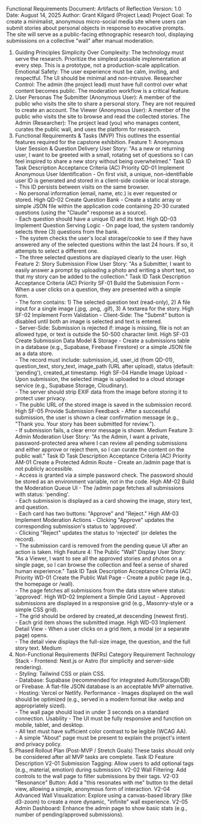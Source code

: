 Functional Requirements Document: Artifacts of Reflection
Version: 1.0
Date: August 14, 2025
Author: Grant Kilgard (Project Lead)
Project Goal: To create a minimalist, anonymous micro-social media site where users can submit stories about personal objects in response to evocative prompts. The site will serve as a public-facing ethnographic research tool, displaying submissions on a collective "wall" after manual moderation.
1. Guiding Principles
Simplicity Over Complexity: The technology must serve the research. Prioritize the simplest possible implementation at every step. This is a prototype, not a production-scale application.
Emotional Safety: The user experience must be calm, inviting, and respectful. The UI should be minimal and non-intrusive.
Researcher Control: The admin (the project lead) must have full control over what content becomes public. The moderation workflow is a critical feature.
2. User Personas
The Submitter (Anonymous User): A member of the public who visits the site to share a personal story. They are not required to create an account.
The Viewer (Anonymous User): A member of the public who visits the site to browse and read the collected stories.
The Admin (Researcher): The project lead (you) who manages content, curates the public wall, and uses the platform for research.
3. Functional Requirements & Tasks (MVP)
This outlines the essential features required for the capstone exhibition.
Feature 1: Anonymous User Session & Question Delivery
User Story: "As a new or returning user, I want to be greeted with a small, rotating set of questions so I can feel inspired to share a new story without being overwhelmed."
Task ID	Task Description	Acceptance Criteria (AC)	Priority
QD-01	Implement Anonymous User Identification	- On first visit, a unique, non-identifiable user ID is generated and stored in a client-side cookie or local storage.<br>- This ID persists between visits on the same browser.<br>- No personal information (email, name, etc.) is ever requested or stored.	High
QD-02	Create Question Bank	- Create a static array or simple JSON file within the application code containing 20-30 curated questions (using the "Claude" response as a source).<br>- Each question should have a unique ID and its text.	High
QD-03	Implement Question Serving Logic	- On page load, the system randomly selects three (3) questions from the bank.<br>- The system checks the user's local storage/cookie to see if they have answered any of the selected questions within the last 24 hours. If so, it attempts to select a different one.<br>- The three selected questions are displayed clearly to the user.	High
Feature 2: Story Submission Flow
User Story: "As a Submitter, I want to easily answer a prompt by uploading a photo and writing a short text, so that my story can be added to the collection."
Task ID	Task Description	Acceptance Criteria (AC)	Priority
SF-01	Build the Submission Form	- When a user clicks on a question, they are presented with a simple form.<br>- The form contains: 1) The selected question text (read-only), 2) A file input for a single image (.jpg, .png, .gif), 3) A textarea for the story.	High
SF-02	Implement Form Validation	- Client-Side: The "Submit" button is disabled until both an image is selected and text is entered.<br>- Server-Side: Submission is rejected if: image is missing, file is not an allowed type, or text is outside the 50-500 character limit.	High
SF-03	Create Submission Data Model & Storage	- Create a submissions table in a database (e.g., Supabase, Firebase Firestore) or a simple JSON file as a data store.<br>- The record must include: submission_id, user_id (from QD-01), question_text, story_text, image_path (URL after upload), status (default: 'pending'), created_at timestamp.	High
SF-04	Handle Image Upload	- Upon submission, the selected image is uploaded to a cloud storage service (e.g., Supabase Storage, Cloudinary).<br>- The server should strip EXIF data from the image before storing it to protect user privacy.<br>- The public URL of the stored image is saved in the submission record.	High
SF-05	Provide Submission Feedback	- After a successful submission, the user is shown a clear confirmation message (e.g., "Thank you. Your story has been submitted for review.").<br>- If submission fails, a clear error message is shown.	Medium
Feature 3: Admin Moderation
User Story: "As the Admin, I want a private, password-protected area where I can review all pending submissions and either approve or reject them, so I can curate the content on the public wall."
Task ID	Task Description	Acceptance Criteria (AC)	Priority
AM-01	Create a Protected Admin Route	- Create an /admin page that is not publicly accessible.<br>- Access is granted via a simple password check. The password should be stored as an environment variable, not in the code.	High
AM-02	Build the Moderation Queue UI	- The /admin page fetches all submissions with status: 'pending'.<br>- Each submission is displayed as a card showing the image, story text, and question.<br>- Each card has two buttons: "Approve" and "Reject."	High
AM-03	Implement Moderation Actions	- Clicking "Approve" updates the corresponding submission's status to 'approved'.<br>- Clicking "Reject" updates the status to 'rejected' (or deletes the record).<br>- The submission card is removed from the pending queue UI after an action is taken.	High
Feature 4: The Public "Wall" Display
User Story: "As a Viewer, I want to see all the approved stories and photos on a single page, so I can browse the collection and feel a sense of shared human experience."
Task ID	Task Description	Acceptance Criteria (AC)	Priority
WD-01	Create the Public Wall Page	- Create a public page (e.g., the homepage or /wall).<br>- The page fetches all submissions from the data store where status: 'approved'.	High
WD-02	Implement a Simple Grid Layout	- Approved submissions are displayed in a responsive grid (e.g., Masonry-style or a simple CSS grid).<br>- The grid should be ordered by created_at descending (newest first).<br>- Each grid item shows the submitted image.	High
WD-03	Implement Detail View	- When a user clicks on a grid item, a modal (or a separate page) opens.<br>- The detail view displays the full-size image, the question, and the full story text.	Medium
4. Non-Functional Requirements (NFRs)
Category	Requirement
Technology Stack	- Frontend: Next.js or Astro (for simplicity and server-side rendering).<br>- Styling: Tailwind CSS or plain CSS.<br>- Database: Supabase (recommended for integrated Auth/Storage/DB) or Firebase. A flat-file JSON database is an acceptable MVP alternative.<br>- Hosting: Vercel or Netlify.
Performance	- Images displayed on the wall should be optimized (e.g., served in a modern format like .webp and appropriately sized).<br>- The wall page should load in under 3 seconds on a standard connection.
Usability	- The UI must be fully responsive and function on mobile, tablet, and desktop.<br>- All text must have sufficient color contrast to be legible (WCAG AA).<br>- A simple "About" page must be present to explain the project's intent and privacy policy.
5. Phased Rollout Plan (Post-MVP / Stretch Goals)
These tasks should only be considered after all MVP tasks are complete.
Task ID	Feature Description
V2-01	Submission Tagging: Allow users to add optional tags (e.g., material, emotion) during submission.
V2-02	Wall Filtering: Add controls to the wall page to filter submissions by their tags.
V2-03	"Resonance" Button: Add a "this resonates with me" button to the detail view, allowing a simple, anonymous form of interaction.
V2-04	Advanced Wall Visualization: Explore using a canvas-based library (like d3-zoom) to create a more dynamic, "infinite" wall experience.
V2-05	Admin Dashboard: Enhance the admin page to show basic stats (e.g., number of pending/approved submissions).